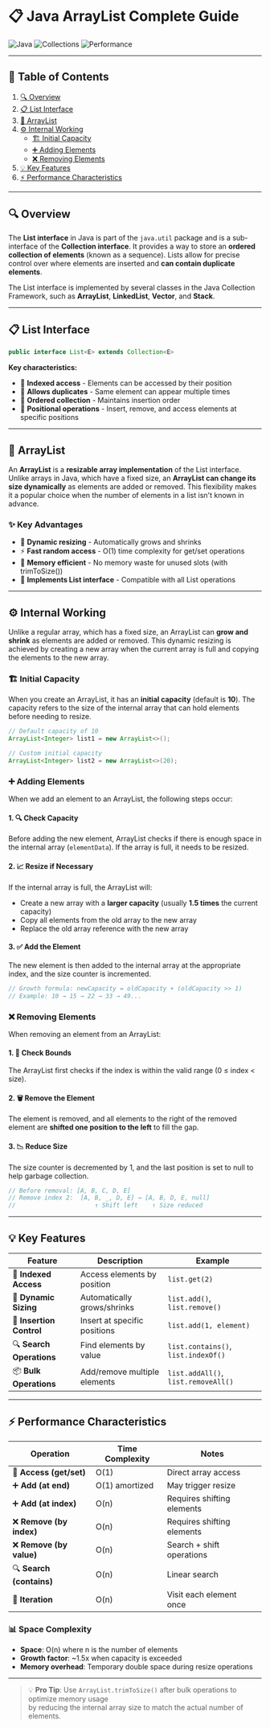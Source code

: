 # 📋 Java ArrayList Complete Guide

![Java](https://img.shields.io/badge/Java-ED8B00?style=for-the-badge&logo=java&logoColor=white)
![Collections](https://img.shields.io/badge/Collections-Framework-green?style=for-the-badge)
![Performance](https://img.shields.io/badge/Performance-Optimized-red?style=for-the-badge)

---

## 📑 Table of Contents

1. [🔍 Overview](#-overview)
2. [📋 List Interface](#-list-interface)
3. [🚀 ArrayList](#-arraylist)
4. [⚙️ Internal Working](#️-internal-working)
   - [🏗️ Initial Capacity](#️-initial-capacity)
   - [➕ Adding Elements](#-adding-elements)
   - [❌ Removing Elements](#-removing-elements)
5. [💡 Key Features](#-key-features)
6. [⚡ Performance Characteristics](#-performance-characteristics)

---

## 🔍 Overview

The **List interface** in Java is part of the `java.util` package and is a sub-interface of the **Collection interface**. It provides a way to store an **ordered collection of elements** (known as a sequence). Lists allow for precise control over where elements are inserted and **can contain duplicate elements**.

The List interface is implemented by several classes in the Java Collection Framework, such as **ArrayList**, **LinkedList**, **Vector**, and **Stack**.

---

## 📋 List Interface

```java
public interface List<E> extends Collection<E>
```

**Key characteristics:**
- 🔢 **Indexed access** - Elements can be accessed by their position
- 🔄 **Allows duplicates** - Same element can appear multiple times
- 📐 **Ordered collection** - Maintains insertion order
- 🎯 **Positional operations** - Insert, remove, and access elements at specific positions

---

## 🚀 ArrayList

An **ArrayList** is a **resizable array implementation** of the List interface. Unlike arrays in Java, which have a fixed size, an **ArrayList can change its size dynamically** as elements are added or removed. This flexibility makes it a popular choice when the number of elements in a list isn't known in advance.

### ✨ Key Advantages
- 🔧 **Dynamic resizing** - Automatically grows and shrinks
- ⚡ **Fast random access** - O(1) time complexity for get/set operations
- 💾 **Memory efficient** - No memory waste for unused slots (with trimToSize())
- 🔄 **Implements List interface** - Compatible with all List operations

---

## ⚙️ Internal Working

Unlike a regular array, which has a fixed size, an ArrayList can **grow and shrink** as elements are added or removed. This dynamic resizing is achieved by creating a new array when the current array is full and copying the elements to the new array.

### 🏗️ Initial Capacity

When you create an ArrayList, it has an **initial capacity** (default is **10**). The capacity refers to the size of the internal array that can hold elements before needing to resize.

```java
// Default capacity of 10
ArrayList<Integer> list1 = new ArrayList<>();

// Custom initial capacity
ArrayList<Integer> list2 = new ArrayList<>(20);
```

### ➕ Adding Elements

When we add an element to an ArrayList, the following steps occur:

#### 1. 🔍 **Check Capacity**
Before adding the new element, ArrayList checks if there is enough space in the internal array (`elementData`). If the array is full, it needs to be resized.

#### 2. 📈 **Resize if Necessary**
If the internal array is full, the ArrayList will:
- Create a new array with a **larger capacity** (usually **1.5 times** the current capacity)
- Copy all elements from the old array to the new array
- Replace the old array reference with the new array

#### 3. ✅ **Add the Element**
The new element is then added to the internal array at the appropriate index, and the size counter is incremented.

```java
// Growth formula: newCapacity = oldCapacity + (oldCapacity >> 1)
// Example: 10 → 15 → 22 → 33 → 49...
```

### ❌ Removing Elements

When removing an element from an ArrayList:

#### 1. 🎯 **Check Bounds**
The ArrayList first checks if the index is within the valid range (0 ≤ index < size).

#### 2. 🗑️ **Remove the Element**
The element is removed, and all elements to the right of the removed element are **shifted one position to the left** to fill the gap.

#### 3. 📉 **Reduce Size**
The size counter is decremented by 1, and the last position is set to null to help garbage collection.

```java
// Before removal: [A, B, C, D, E]
// Remove index 2:  [A, B, _, D, E] → [A, B, D, E, null]
//                      ↑ Shift left    ↑ Size reduced
```

---

## 💡 Key Features

| Feature | Description | Example |
|---------|-------------|---------|
| 🔢 **Indexed Access** | Access elements by position | `list.get(2)` |
| 🔄 **Dynamic Sizing** | Automatically grows/shrinks | `list.add()`, `list.remove()` |
| 🎯 **Insertion Control** | Insert at specific positions | `list.add(1, element)` |
| 🔍 **Search Operations** | Find elements by value | `list.contains()`, `list.indexOf()` |
| 📦 **Bulk Operations** | Add/remove multiple elements | `list.addAll()`, `list.removeAll()` |

---

## ⚡ Performance Characteristics

| Operation | Time Complexity | Notes |
|-----------|----------------|--------|
| 🎯 **Access (get/set)** | O(1) | Direct array access |
| ➕ **Add (at end)** | O(1) amortized | May trigger resize |
| ➕ **Add (at index)** | O(n) | Requires shifting elements |
| ❌ **Remove (by index)** | O(n) | Requires shifting elements |
| ❌ **Remove (by value)** | O(n) | Search + shift operations |
| 🔍 **Search (contains)** | O(n) | Linear search |
| 🔄 **Iteration** | O(n) | Visit each element once |

### 📊 Space Complexity
- **Space**: O(n) where n is the number of elements
- **Growth factor**: ~1.5x when capacity is exceeded
- **Memory overhead**: Temporary double space during resize operations

---

> 💡 **Pro Tip**: Use `ArrayList.trimToSize()` after bulk operations to optimize memory usage  
> by reducing the internal array size to match the actual number of elements.